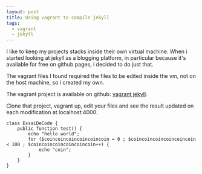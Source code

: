 ```yaml
---
layout: post
title: Using vagrant to compile jekyll
tags:
  - vagrant
  - jekyll
---
```


I like to keep my projects stacks inside their own virtual machine. When i started looking at jekyll as a blogging platform, in particular because it's available for free on github pages, i decided to do just that.

The vagrant files I found required the files to be edited inside the vm, not on the host machine, so i created my own.

The vagrant project is available on github: [vagrant jekyll](https://github.com/neurodesign/vagrant-jekyll).

Clone that project, vagrant up, edit your files and see the result updated on each modification at localhost:4000.

    class EssaiDeCode {
        public function test() {
            echo "hello world";
            for ($coincoincoincoincoincoin = 0 ; $coincoincoincoincoincoin < 100 ; $coincoincoincoincoincoin++) {
                echo "coin";
            }
        }
    }
